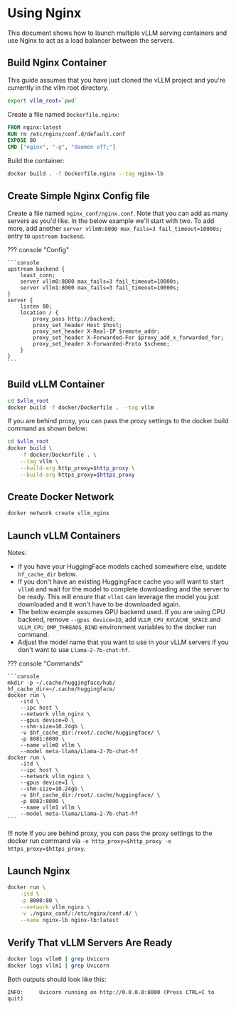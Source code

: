 # Using Nginx

This document shows how to launch multiple vLLM serving containers and use Nginx to act as a load balancer between the servers.

## Build Nginx Container

This guide assumes that you have just cloned the vLLM project and you're currently in the vllm root directory.

```bash
export vllm_root=`pwd`
```

Create a file named `Dockerfile.nginx`:

```dockerfile
FROM nginx:latest
RUN rm /etc/nginx/conf.d/default.conf
EXPOSE 80
CMD ["nginx", "-g", "daemon off;"]
```

Build the container:

```bash
docker build . -f Dockerfile.nginx --tag nginx-lb
```

## Create Simple Nginx Config file

Create a file named `nginx_conf/nginx.conf`. Note that you can add as many servers as you'd like. In the below example we'll start with two. To add more, add another `server vllmN:8000 max_fails=3 fail_timeout=10000s;` entry to `upstream backend`.

??? console "Config"

    ```console
    upstream backend {
        least_conn;
        server vllm0:8000 max_fails=3 fail_timeout=10000s;
        server vllm1:8000 max_fails=3 fail_timeout=10000s;
    }
    server {
        listen 80;
        location / {
            proxy_pass http://backend;
            proxy_set_header Host $host;
            proxy_set_header X-Real-IP $remote_addr;
            proxy_set_header X-Forwarded-For $proxy_add_x_forwarded_for;
            proxy_set_header X-Forwarded-Proto $scheme;
        }
    }
    ```

## Build vLLM Container

```bash
cd $vllm_root
docker build -f docker/Dockerfile . --tag vllm
```

If you are behind proxy, you can pass the proxy settings to the docker build command as shown below:

```bash
cd $vllm_root
docker build \
    -f docker/Dockerfile . \
    --tag vllm \
    --build-arg http_proxy=$http_proxy \
    --build-arg https_proxy=$https_proxy
```

## Create Docker Network

```bash
docker network create vllm_nginx
```

## Launch vLLM Containers

Notes:

- If you have your HuggingFace models cached somewhere else, update `hf_cache_dir` below.
- If you don't have an existing HuggingFace cache you will want to start `vllm0` and wait for the model to complete downloading and the server to be ready. This will ensure that `vllm1` can leverage the model you just downloaded and it won't have to be downloaded again.
- The below example assumes GPU backend used. If you are using CPU backend, remove `--gpus device=ID`, add `VLLM_CPU_KVCACHE_SPACE` and `VLLM_CPU_OMP_THREADS_BIND` environment variables to the docker run command.
- Adjust the model name that you want to use in your vLLM servers if you don't want to use `Llama-2-7b-chat-hf`.

??? console "Commands"

    ```console
    mkdir -p ~/.cache/huggingface/hub/
    hf_cache_dir=~/.cache/huggingface/
    docker run \
        -itd \
        --ipc host \
        --network vllm_nginx \
        --gpus device=0 \
        --shm-size=10.24gb \
        -v $hf_cache_dir:/root/.cache/huggingface/ \
        -p 8081:8000 \
        --name vllm0 vllm \
        --model meta-llama/Llama-2-7b-chat-hf
    docker run \
        -itd \
        --ipc host \
        --network vllm_nginx \
        --gpus device=1 \
        --shm-size=10.24gb \
        -v $hf_cache_dir:/root/.cache/huggingface/ \
        -p 8082:8000 \
        --name vllm1 vllm \
        --model meta-llama/Llama-2-7b-chat-hf
    ```

!!! note
    If you are behind proxy, you can pass the proxy settings to the docker run command via `-e http_proxy=$http_proxy -e https_proxy=$https_proxy`.

## Launch Nginx

```bash
docker run \
    -itd \
    -p 8000:80 \
    --network vllm_nginx \
    -v ./nginx_conf/:/etc/nginx/conf.d/ \
    --name nginx-lb nginx-lb:latest
```

## Verify That vLLM Servers Are Ready

```bash
docker logs vllm0 | grep Uvicorn
docker logs vllm1 | grep Uvicorn
```

Both outputs should look like this:

```console
INFO:     Uvicorn running on http://0.0.0.0:8000 (Press CTRL+C to quit)
```
